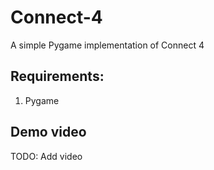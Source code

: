 # Connect-4
A simple Pygame implementation of Connect 4

## Requirements:
1. Pygame

## Demo video
TODO: Add video
